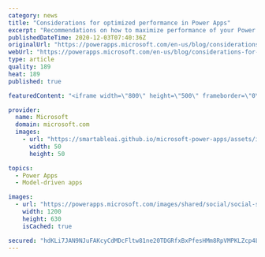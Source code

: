 ```yaml
---
category: news
title: "Considerations for optimized performance in Power Apps"
excerpt: "Recommendations on how to maximize performance of your Power Apps "
publishedDateTime: 2020-12-03T07:40:36Z
originalUrl: "https://powerapps.microsoft.com/en-us/blog/considerations-for-optimized-performance-in-power-apps/"
webUrl: "https://powerapps.microsoft.com/en-us/blog/considerations-for-optimized-performance-in-power-apps/"
type: article
quality: 189
heat: 189
published: true

featuredContent: "<iframe width=\"800\" height=\"500\" frameborder=\"0\" src=\"https://www.youtube.com/embed/jcKoqC9Vfmo\" allow=\"accelerometer; autoplay; encrypted-media; gyroscope; picture-in-picture\" allowfullscreen></iframe>"

provider:
  name: Microsoft
  domain: microsoft.com
  images:
    - url: "https://smartableai.github.io/microsoft-power-apps/assets/images/organizations/microsoft.com-50x50.jpg"
      width: 50
      height: 50

topics:
  - Power Apps
  - Model-driven apps

images:
  - url: "https://powerapps.microsoft.com/images/shared/social/social-share-post-ignite.png"
    width: 1200
    height: 630
    isCached: true

secured: "hdKLi7JAN9NJuFAKcyCdMDcFltw81ne20TDGRfxBxPfesHMm8RpVMPKLZcp4Lct67vKwuZ/h12DN/E6NibJznCCBovIcO8B4oCSraSSdSa55fC8e2Amo22hLMgoxUYhzqJ+Tn3DdGle/QI+N2FB7y6DxCUrAHaIHNuDhjHxAMQEGn3Z0aDosRTXBdiB3wRd5RKs8CEg41b0AvHrseXNr+PMbW5kgYjI4RgDwD47fwabR5Gb2NV5zGfLZnId0c8cFAU7rnIVS3nzgJuvjOeNKxaXDBZuNjCot35qiwDRbWO8w/hZDb3Tz6B2OUyh+7Tp+IS/aNyLR9tjKn2XmxZdE24nx4jupuvkHJzjJ4iD2ZHgP4vsosR1Y+QbQIZ3KJEtU+CsL0l9/aEqqcggXKLbELaEChw5izmOF47ZAAOIlTq6AwMkk/mBdkKMH0L0CqX+DNCZ1w6nTkjFp5sXOFjeMhg==;ulF1PGXS28rvKRL66BfpWw=="
---
```


